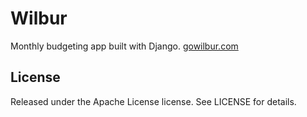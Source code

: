 # Wilbur

Monthly budgeting app built with Django. [gowilbur.com](https://gowilbur.com/)

## License

Released under the Apache License license. See LICENSE for details.